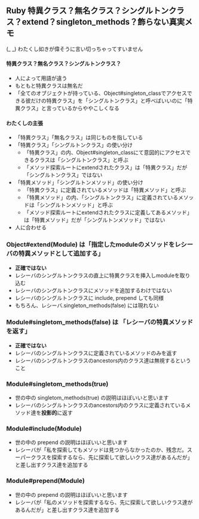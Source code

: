 ## Ruby 特異クラス？無名クラス？シングルトンクラス？extend？singleton_methods？飾らない真実メモ

(_ _) わたくし如きが偉そうに言い切っちゃってすいません

#### 特異クラス？無名クラス？シングルトンクラス？

- 人によって用語が違う
- もともと特異クラスは無名だ
- 「全てのオブジェクトが持っている、Object#singleton_classでアクセスできる彼だけの特異クラス」を「シングルトンクラス」と呼べばいいのに「特異クラス」と言っているからややこしくなる

#### わたくしの主張

- 「特異クラス」「無名クラス」は同じものを指している
- 「特異クラス」「シングルトンクラス」の使い分け
  - 「特異クラス」の内、Object#singleton_classにて意図的にアクセスできるクラスは「シングルトンクラス」と呼ぶ
  - 「メソッド探索ルートにextendされたクラス」は「特異クラス」だが「シングルトンクラス」ではない
- 「特異メソッド」「シングルトンメソッド」の使い分け
  - 「特異クラス」に定義されているメソッドは「特異メソッド」と呼ぶ
  - 「特異メソッド」の内、「シングルトンクラス」に定義されているメソッドは「シングルトンメソッド」と呼ぶ
  - 「メソッド探索ルートにextendされたクラスに定義してあるメソッド」は「特異メソッド」だが「シングルトンメソッド」ではない
- 人に合わせる


### Object#extend(Module) は「指定したmoduleのメソッドをレシーバの特異メソッドとして追加する」

- **正確ではない**
- レシーバのシングルトンクラスの直上に特異クラスを挿入しmoduleを取り込む
- レシーバのシングルトンクラスにメソッドを追加するわけではない
- レシーバのシングルトンクラスに include, prepend しても同様
- もちろん、レシーバ.singleton_methods(false) には現れない

### Module#singletom_methods(false) は 「レシーバの特異メソッドを返す」

- **正確ではない**
- レシーバのシングルトンクラスに定義されているメソッドのみを返す
- レシーバのシングルトンクラスのancestors内のクラス達は無視するということ

### Module#singletom_methods(true)

- 世の中の singletom_methods(true) の説明はほぼいいと思います
- レシーバのシングルトンクラスのancestors内のクラスに定義されているメソッド達を**投影的**に返す

### Module#include(Module)

- 世の中の prepend の説明はほぼいいと思います
- レシーバが「私を探索してもメソッドは見つからなかったのか、残念だ。スーパークラスを探索するなら、先に探索して欲しいクラス達があるんだが」と差し出すクラス達を追加する

### Module#prepend(Module)

- 世の中の prepend の説明はほぼいいと思います
- レシーバが「私のメソッドを探索するなら、先に探索して欲しいクラス達があるんだが」と差し出すクラス達を追加する
